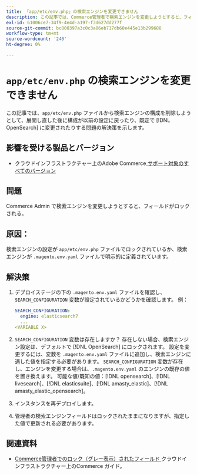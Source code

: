 ```yaml
---
title: 「app/etc/env.php」の検索エンジンを変更できません
description: この記事では、Commerce管理者で検索エンジンを変更しようとすると、フィールドがロックされる問題の解決策を提供します。
exl-id: 61006ce7-34f9-4e4d-a197-f3d627dd277f
source-git-commit: bc800397a3c0c3a86eb717db60e445e13b299688
workflow-type: tm+mt
source-wordcount: '240'
ht-degree: 0%

---
```


# `app/etc/env.php` の検索エンジンを変更できません

この記事では、`app/etc/env.php` ファイルから検索エンジンの構成を削除しようとして、展開し直した後に構成が以前の設定に戻ったり、既定で [!DNL OpenSearch] に変更されたりする問題の解決策を示します。

## 影響を受ける製品とバージョン

* クラウドインフラストラクチャー上のAdobe Commerce[ サポート対象のすべてのバージョン ](https://magento.com/sites/default/files/magento-software-lifecycle-policy.pdf)

## 問題

Commerce Admin で検索エンジンを変更しようとすると、フィールドがロックされる。

## 原因：

検索エンジンの設定が `app/etc/env.php` ファイルでロックされているか、検索エンジンが `.magento.env.yaml` ファイルで明示的に定義されています。

## 解決策

1. デプロイステージの下の `.magento.env.yaml` ファイルを確認し、`SEARCH_CONFIGURATION` 変数が設定されているかどうかを確認します。 例：

   ```yaml
   SEARCH_CONFIGURATION:
     engine: elasticsearch7
     ...
   <VARIABLE X>
   ```

1. `SEARCH_CONFIGURATION` 変数は存在しますか？ 存在しない場合、検索エンジン設定は、デフォルトで [!DNL OpenSearch] にロックされます。 設定を変更するには、変数を `.magento.env.yaml` ファイルに追加し、検索エンジンに適した値を指定する必要があります。 `SEARCH_CONFIGURATION` 変数が存在し、エンジンを変更する場合は、`.magento.env.yaml` のエンジンの既存の値を置き換えます。 可能な値/既知の値：[!DNL opensearch]、[!DNL livesearch]、[!DNL elasticsuite]、[!DNL amasty_elastic]、[!DNL amasty_elastic_opensearch]。
1. インスタンスを再デプロイします。
1. 管理者の検索エンジンフィールドはロックされたままになりますが、指定した値で更新される必要があります。

## 関連資料

* [Commerce管理者でのロック（グレー表示）されたフィールド ](/help/troubleshooting/miscellaneous/locked-fields-in-magento-admin.md) クラウドインフラストラクチャー上のCommerce ガイド。
